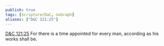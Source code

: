 ```yaml
---
publish: true
tags: [Scripture/DaC, noGraph]
aliases: ["D&C 121:25"]
---
```

[D&C 121:25](https://churchofjesuschrist.org/study/scriptures/dc-testament/dc/121?lang=eng&id=p25#p25) For there is a time appointed for every man, according as his works shall be.
